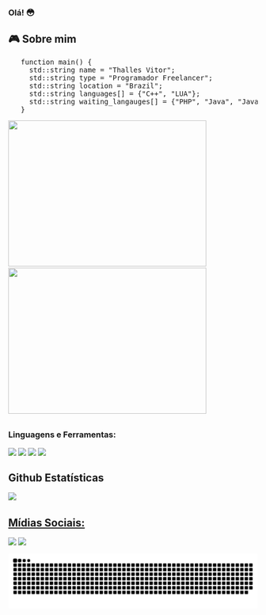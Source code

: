 <h3> Olá! 😳
  <h2> 🎮 Sobre mim</h2>
 
<pre>
   function main() {
     std::string name = "Thalles Vitor";
     std::string type = "Programador Freelancer";
     std::string location = "Brazil";
     std::string languages[] = {"C++", "LUA"};
     std::string waiting_langauges[] = {"PHP", "Java", "JavaScript", "C#"};
   }
</pre>
  
<div style="display:inline-block;">
<img height="295em" width="400px" src="https://i.gifer.com/origin/f4/f4b334dae448cdf38e79cf8a1f254f51.gif">
  
<img height="295em" width="400px" src="https://images-wixmp-ed30a86b8c4ca887773594c2.wixmp.com/f/19f1535b-749b-4a8e-8640-d429f027cd3c/de04f5f-61a4ed30-0269-4b7d-bf90-85c046193478.gif?token=eyJ0eXAiOiJKV1QiLCJhbGciOiJIUzI1NiJ9.eyJzdWIiOiJ1cm46YXBwOjdlMGQxODg5ODIyNjQzNzNhNWYwZDQxNWVhMGQyNmUwIiwiaXNzIjoidXJuOmFwcDo3ZTBkMTg4OTgyMjY0MzczYTVmMGQ0MTVlYTBkMjZlMCIsIm9iaiI6W1t7InBhdGgiOiJcL2ZcLzE5ZjE1MzViLTc0OWItNGE4ZS04NjQwLWQ0MjlmMDI3Y2QzY1wvZGUwNGY1Zi02MWE0ZWQzMC0wMjY5LTRiN2QtYmY5MC04NWMwNDYxOTM0NzguZ2lmIn1dXSwiYXVkIjpbInVybjpzZXJ2aWNlOmZpbGUuZG93bmxvYWQiXX0.CLEU3cu8m4v-1KBoYaUXJUKTuZI7WVWuNn1xo7uGUQY">
</div>

<h2></h2>
<h3>Linguagens e Ferramentas:
</h3>
  
<div style="display:inline-block;">
   <img height="52em" src="https://user-images.githubusercontent.com/42747200/46140125-da084900-c26d-11e8-8ea7-c45ae6306309.png">
   <img height="52em" src="https://upload.wikimedia.org/wikipedia/commons/thumb/c/cf/Lua-Logo.svg/1200px-Lua-Logo.svg.png">
   <img height="52em" src="https://upload.wikimedia.org/wikipedia/commons/thumb/5/59/Visual_Studio_Icon_2019.svg/2060px-Visual_Studio_Icon_2019.svg.png">
   <img height="52em" src="https://upload.wikimedia.org/wikipedia/commons/thumb/9/9a/Visual_Studio_Code_1.35_icon.svg/1024px-Visual_Studio_Code_1.35_icon.svg.png">
</div>
<h2>
  Github Estatísticas
</h2>
   <a href="https://github.com/renyzinthalles">
  <img height="125em" src="https://github-readme-stats.vercel.app/api/top-langs/?username=renyzinthalles&layout=compact&langs_count=8&theme=white"/>
<h2>Mídias Sociais:</h2>
  <div style="display:inline-block;">
   <a href="https://www.facebook.com/renyzinthalles/"><img height="52em" src="https://cdn.icon-icons.com/icons2/2429/PNG/512/facebook_logo_icon_147291.png"></a>
   <a href="https://twitter.com/Renyzin"><img height="52em" src="https://www.freeiconspng.com/thumbs/logo-twitter-png/blue-logo-twitter-birds-emblem-3.png"></a>
</div>
  
 ![Snake animation](https://github.com/renyzinthalles/renyzinthalles/blob/output/github-contribution-grid-snake.svg)
  
